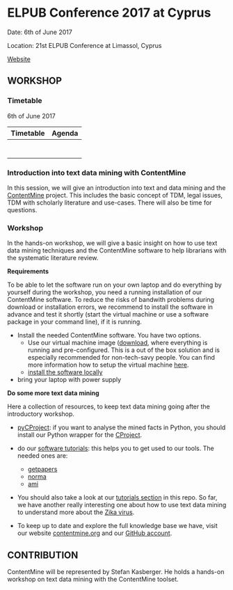 # ELPUB Conference 2017 at Cyprus

Date: 6th of June 2017

Location: 21st ELPUB Conference at Limassol, Cyprus

[Website](http://www.cyprusconferences.org/elpub2017/)

## WORKSHOP

### Timetable

6th of June 2017

| Timetable     | Agenda       |
|---------------|--------------|
|  |  |
|  |  |
|  |  |
|  |  |
|  |  |
|  |  |
|  |  |


### Introduction into text data mining with ContentMine

In this session, we will give an introduction into text and data mining and the [ContentMine](http://contentmine.org) project. This includes the basic concept of TDM, legal issues, TDM with scholarly literature and use-cases. There will also be time for questions.

### Workshop

In the hands-on workshop, we will give a basic insight on how to use text data mining techniques and the ContentMine software to help librarians with the systematic literature review.

**Requirements**

To be able to let the software run on your own laptop and do everything by yourself during the workshop, you need a running installation of our ContentMine software. To reduce the risks of bandwith problems during download or installation errors, we recommend to install the software in advance and test it shortly (start the virtual machine or use a software package in your command line), if it is running.
- Install the needed ContentMine software. You have two options. 
	- Use our virtual machine image ([download](), where everything is running and pre-configured. This is a out of the box solution and is especially recommended for non-tech-savy people. You can find more information how to setup the virtual machine [here](https://github.com/ContentMine/workshop-resources/tree/master/software-tutorials/vms).
	- [install the software locally](https://github.com/ContentMine/FutureTDM#option-1-install-software-locally-recommended)
- bring your laptop with power supply

**Do some more text data mining**

Here a collection of resources, to keep text data mining going after the introductory workshop.

- [pyCProject](https://github.com/ContentMine/pyCProject): if you want to analyse the mined facts in Python, you should install our Python wrapper for the [CProject](https://github.com/ContentMine/workshop-resources/blob/master/software-tutorials/cproject/README.md).
- do our [software tutorials](https://github.com/ContentMine/workshop-resources/tree/master/software-tutorials): this helps you to get used to our tools. The needed ones are:
	- [getpapers](https://github.com/ContentMine/workshop-resources/blob/master/software-tutorials/getpapers/README.md)
	- [norma](https://github.com/ContentMine/workshop-resources/blob/master/software-tutorials/norma/README.md)
	- [ami](https://github.com/ContentMine/workshop-resources/blob/master/software-tutorials/ami/README.md)

- You should also take a look at our [tutorials section](../../tutorials) in this repo. So far, we have another really interesting one about how to use text data mining to understand more about the [Zika virus](../../tutorials/zika).
- To keep up to date and explore the full knowledge base we have, visit our website [contentmine.org](http://contentmine.org/) and our [GitHub account](https://github.com/ContentMine). 


## CONTRIBUTION

ContentMine will be represented by Stefan Kasberger. He holds a hands-on workshop on text data mining with the ContentMine toolset. 
